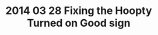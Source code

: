 ---
layout: blog
title: 2014 03 28 Fixing the Hoopty  Turned on  Good sign  
category: blog
lat: 47.61258
lng: -122.3051
altitude: 94.19
image: https://s3-us-west-2.amazonaws.com/worldcup14/2014-03-28 09:52:53 PDT.jpg
observation: 20140328095253PDT
---